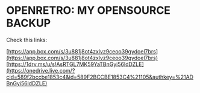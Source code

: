 OPENRETRO: MY OPENSOURCE BACKUP
===============================

Check this links:

[https://app.box.com/s/3u881j8ot4zxlvz9ceoo39gydoel7brs](https://app.box.com/s/3u881j8ot4zxlvz9ceoo39gydoel7brs) 
[https://1drv.ms/u/s!AsRTGL7MK59YaTBnGyi56ldDZLE](https://onedrive.live.com/?cid=589f2bccbe1853c4&id=589F2BCCBE1853C4%21105&authkey=%21ADBnGyi56ldDZLE) 
